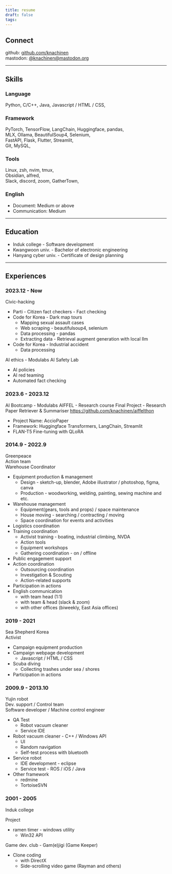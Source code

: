 ```yaml
---
title: resume
draft: false
tags:
---
```


## Connect

github: [github.com/knachinen](https://www.github.com/knachinen)  
mastodon: [@knachinen@mastodon.org](https://mastodon.social/@knachinen)    

---
## Skills

### Language

Python, C/C++, Java, 
Javascript / HTML / CSS,

### Framework

PyTorch, TensorFlow, LangChain, Huggingface, pandas,  
MLX, Ollama, BeautifulSoup4, Selenium,  
FastAPI, Flask, Flutter, Streamlit,  
Git, MySQL,  

### Tools

Linux, zsh, nvim, tmux,  
Obsidian, alfred,  
Slack, discord, zoom, GatherTown,    

### English 

- Document: Medium or above
- Communication: Medium

---
## Education

- Induk college - Software development  
- Kwangwoon univ. - Bachelor of electronic engineering   
- Hanyang cyber univ. - Certificate of design planning  

---
## Experiences

### 2023.12 - Now

Civic-hacking
- Parti - Citizen fact checkers - Fact checking
- Code for Korea - Dark map tours
	- Mapping sexual assault cases
	- Web scraping - beautifulsoup4, selenium
	- Data processing - pandas
	- Extracting data - Retrieval augment generation with local llm
- Code for Korea - Industrial accident
	- Data processing

AI ethics - Modulabs AI Safety Lab
- AI policies
- AI red teaming
- Automated fact checking

### 2023.6 - 2023.12

AI Bootcamp - Modulabs AIFFEL - Research course
Final Project - Research Paper Retriever & Summariser
https://github.com/knachinen/aiffelthon

- Project Name: AccioPaper
- Framework: Huggingface Transformers, LangChain, Streamlit
- FLAN-T5 Fine-tuning with QLoRA

### 2014.9 - 2022.9

Greenpeace  
Action team  
Warehouse Coordinator  

- Equipment production & management
	- Design - sketch-up, blender, Adobe illustrator / photoshop, figma, canva
	- Production - woodworking, welding, painting, sewing machine and etc.
- Warehouse management
	- Equipment(gears, tools and props) / space maintenance
	- House moving - searching / contracting / moving
	- Space coordination for events and activities
- Logistics coordination
- Training coordination
	- Activist training - boating, industrial climbing, NVDA 
	- Action tools
	- Equipment workshops
	- Gathering coordination - on / offline
- Public engagement support
- Action coordination
	- Outsourcing coordination
	- Investigation & Scouting
	- Action-related supports
- Participation in actions
- English communication
	- with team head (1:1)
	- with team & head (slack & zoom)
	- with other offices (biweekly, East Asia offices)


### 2019 - 2021

Sea Shepherd Korea  
Activist  

- Campaign equipment production
- Campaign webpage development
	- Javascript / HTML / CSS
- Scuba diving
	- Collecting trashes under sea / shores
- Participation in actions

### 2009.9 - 2013.10

Yujin robot  
Dev. support / Control team  
Software developer / Machine control engineer  

- QA Test
	- Robot vacuum cleaner
	- Service IDE
- Robot vacuum cleaner - C++ / Windows API
	- UI
	- Random navigation
	- Self-test process with bluetooth
- Service robot
	- IDE development - eclipse
	- Service test - ROS / iOS / Java
- Other framework
	- redmine
	- TortoiseSVN

### 2001 - 2005

Induk college  

Project
- ramen timer - windows utility
	- Win32 API

Game dev. club - Gam(e)jigi (Game Keeper)
- Clone coding
	- with DirectX
	- Side-scrolling video game (Rayman and others)



